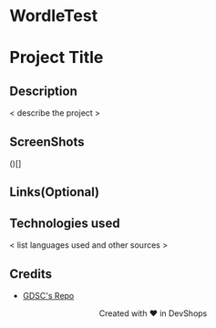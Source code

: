 # WordleTest
# Project Title

## Description
< describe the project >

## ScreenShots
()[]

## Links(Optional)

## Technologies used
< list languages used and other sources >

## Credits
- [GDSC's Repo](https://github.com/USFGDSC/Py-wordle)


<p align=center>
Created with ❤️ in DevShops
</p>
